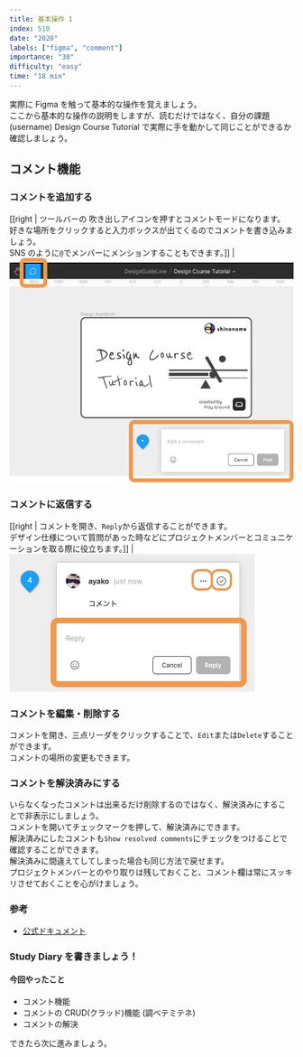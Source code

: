 ```yaml
---
title: 基本操作 1
index: 510
date: "2020"
labels: ["figma", "comment"]
importance: "30"
difficulty: "easy"
time: "18 min"
---
```


実際に Figma を触って基本的な操作を覚えましょう。  
ここから基本的な操作の説明をしますが、読むだけではなく、自分の課題 (username) Design Course Tutorial で実際に手を動かして同じことができるか確認しましょう。

## コメント機能

### コメントを追加する

[[right | ツールバーの 吹き出しアイコンを押すとコメントモードになります。<br/>好きな場所をクリックすると入力ボックスが出てくるのでコメントを書き込みましょう。<br/>SNS のように`@`でメンバーにメンションすることもできます。]]
| ![comment](img/comment.png)

### コメントに返信する

[[right | コメントを開き、`Reply`から返信することができます。<br/>デザイン仕様について質問があった時などにプロジェクトメンバーとコミュニケーションを取る際に役立ちます。]]
| ![comment](img/rep-edit-res.png)

### コメントを編集・削除する

コメントを開き、三点リーダをクリックすることで、`Edit`または`Delete`することができます。  
コメントの場所の変更もできます。

### コメントを解決済みにする

いらなくなったコメントは出来るだけ削除するのではなく、解決済みにすることで非表示にしましょう。  
コメントを開いてチェックマークを押して、解決済みにできます。  
解決済みにしたコメントも`Show resolved comments`にチェックをつけることで確認することができます。  
解決済みに間違えてしてしまった場合も同じ方法で戻せます。  
プロジェクトメンバーとのやり取りは残しておくこと、コメント欄は常にスッキリさせておくことを心がけましょう。

### 参考

- [公式ドキュメント](https://help.figma.com/hc/en-us/articles/360039825314-Getting-started-with-comments)

### Study Diary を書きましょう！

#### 今回やったこと

- コメント機能
- コメントの CRUD(クラッド)機能 (調ベテミテネ)
- コメントの解決

できたら次に進みましょう。
